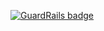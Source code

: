 
[![GuardRails badge](https://badges.production.guardrails.io/shtakai/git_demo.svg)](https://www.guardrails.io)
